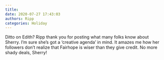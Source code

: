 ```yaml
---
title: 
date: 2020-07-27 17:43:03
authors: Ripp
categories: Holiday
---
```


 Ditto on Edith?
Ripp thank you for posting what many folks know about Sherry. I’m sure she’s got a ‘creative agenda’ in mind. It amazes me how her followers don’t realize that Fairhope is wiser than they give credit. No more shady deals, Sherry!